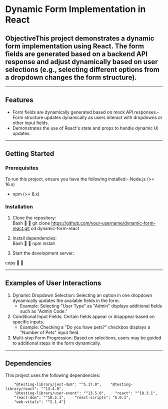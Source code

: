 # Dynamic Form Implementation in React
## ObjectiveThis project demonstrates a dynamic form implementation using React. The form fields are generated based on a backend API response and adjust dynamically based on user selections (e.g., selecting different options from a dropdown changes the form structure).
---
## Features
- Form fields are dynamically generated based on mock API responses.- Form structure updates dynamically as users interact with dropdowns or other input fields.
- Demonstrates the use of React's state and props to handle dynamic UI updates.
---
## Getting Started
### Prerequisites
To run this project, ensure you have the following installed:- Node.js (>= 16.x)
- npm (>= 8.x)
### Installation
1. Clone the repository:    
Bash


    git clone https://github.com/your-username/dynamic-form-react.git    cd dynamic-form-react
    
2. Install dependencies:    
Bash


    npm install    
3. Start the development server:
    
copy


    
---
## Examples of User Interactions
1. Dynamic Dropdown Selection:     Selecting an option in one dropdown dynamically updates the available fields in the form.
   - Example: Selecting "User Type" as "Admin" displays additional fields such as "Admin Code."
2. Conditional Input Fields:     Certain fields appear or disappear based on specific inputs.
   - Example: Checking a "Do you have pets?" checkbox displays a "Number of Pets" input field.
3. Multi-step Form Progression:     Based on selections, users may be guided to additional steps in the form dynamically.
---
## Dependencies
This project uses the following dependencies:
```json"dependencies": {
    "@testing-library/jest-dom": "^5.17.0",    "@testing-library/react": "^13.4.0",
    "@testing-library/user-event": "^13.5.0",    "react": "^18.3.1",
    "react-dom": "^18.3.1",    "react-scripts": "5.0.1",
    "web-vitals": "^2.1.4"}
